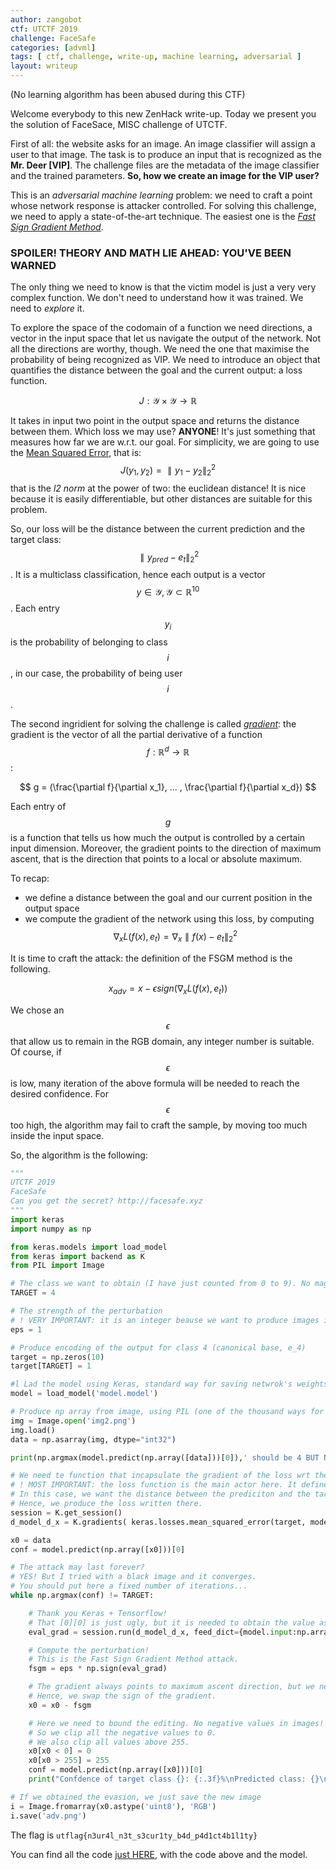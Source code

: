 ```yaml
---
author: zangobot
ctf: UTCTF 2019
challenge: FaceSafe
categories: [advml]
tags: [ ctf, challenge, write-up, machine learning, adversarial ]
layout: writeup
---
```


<script type="text/javascript" src="http://cdn.mathjax.org/mathjax/latest/MathJax.js?config=TeX-AMS-MML_HTMLorMML"></script>

(No learning algorithm has been abused during this CTF)

Welcome everybody to this new ZenHack write-up.
Today we present you the solution of FaceSace, MISC challenge of UTCTF.

First of all: the website asks for an image. An image classifier will assign a user to that image.
The task is to produce an input that is recognized as the **Mr. Deer [VIP]**.
The challenge files are the metadata of the image classifier and the trained parameters.
**So, how we create an image for the VIP user?**

This is an *adversarial machine learning* problem: we need to craft a point whose network response is attacker controlled.
For solving this challenge, we need to apply a state-of-the-art technique.
The easiest one is the [*Fast Sign Gradient Method*](https://arxiv.org/abs/1412.6572).

### SPOILER! THEORY AND MATH LIE AHEAD: YOU'VE BEEN WARNED

The only thing we need to know is that the victim model is just a very very complex function.
We don't need to understand how it was trained. We need to *explore* it.

To explore the space of the codomain of a function we need directions, a vector in the input space that let us navigate the output of the network. Not all the directions are worthy, though. We need the one that maximise the probability of being recognized as VIP.
We need to introduce an object that quantifies the distance between the goal and the current output: a loss function.

$$
J : \mathcal{Y} \times \mathcal{Y} \rightarrow \mathbb{R}
$$

It takes in input two point in the output space and returns the distance between them.
Which loss we may use? **ANYONE**!
It's just something that measures how far we are w.r.t. our goal. For simplicity, we are going to use the [Mean Squared Error](https://en.wikipedia.org/wiki/Mean_squared_error), that is:
$$ J(y_1, y_2) = \parallel y_1 - y_2 \parallel_2^2 $$
that is the *l2 norm* at the power of two: the euclidean distance!
It is nice because it is easily differentiable, but other distances are suitable for this problem.

So, our loss will be the distance between the current prediction and the target class: $$ \parallel y_{pred} - e_t \parallel_2^2 $$.
It is a multiclass classification, hence each output is a vector $$y \in \mathcal{Y}, \mathcal{Y} \subset \mathbb{R}^{10}$$.
Each entry $$y_i$$ is the probability of belonging to class $$i$$, in our case, the probability of being user $$i$$.

The second ingridient for solving the challenge is called [*gradient*](https://en.wikipedia.org/wiki/Gradient): the gradient is the vector of all the partial derivative of a function $$f : \mathbb{R}^d \rightarrow \mathbb{R}$$:

$$
g = (\frac{\partial f}{\partial x_1}, ... , \frac{\partial f}{\partial x_d})
$$

Each entry of $$g$$ is a function that tells us how much the output is controlled by a certain input dimension.
Moreover, the gradient points to the direction of maximum ascent, that is the direction that points to a local or absolute maximum.

To recap:
* we define a distance between the goal and our current position in the output space
* we compute the gradient of the network using this loss, by computing $$\nabla_x L(f(x),e_t) = \nabla_x \parallel f(x) -  e_t\parallel_2^2$$

It is time to craft the attack: the definition of the FSGM method is the following. 

$$x_{adv} = x - \epsilon sign(\nabla_x L(f(x),e_t))$$

We chose an $$\epsilon$$ that allow us to remain in the RGB domain, any integer number is suitable.
Of course, if $$\epsilon$$ is low, many iteration of the above formula will be needed to reach the desired confidence.
For $$\epsilon$$ too high, the algorithm may fail to craft the sample, by moving too much inside the input space.

So, the algorithm is the following:

```python
"""
UTCTF 2019
FaceSafe
Can you get the secret? http://facesafe.xyz
"""
import keras
import numpy as np

from keras.models import load_model
from keras import backend as K
from PIL import Image

# The class we want to obtain (I have just counted from 0 to 9). No magic here!
TARGET = 4

# The strength of the perturbation
# ! VERY IMPORTANT: it is an integer beause we want to produce images in RGB, not greyscale!
eps = 1

# Produce encoding of the output for class 4 (canonical base, e_4)
target = np.zeros(10)
target[TARGET] = 1

#l Lad the model using Keras, standard way for saving netwrok's weights is HDF5 format.
model = load_model('model.model')

# Produce np array from image, using PIL (one of the thousand ways for loading an image)
img = Image.open('img2.png')
img.load()
data = np.asarray(img, dtype="int32")

print(np.argmax(model.predict(np.array([data]))[0]),' should be 4 BUT NOT NOW!')

# We need te function that incapsulate the gradient of the loss wrt the input.
# ! MOST IMPORTANT: the loss function is the main actor here. It defines what we want to search.
# In this case, we want the distance between the prediciton and the target label 4.
# Hence, we produce the loss written there.
session = K.get_session()
d_model_d_x = K.gradients( keras.losses.mean_squared_error(target, model.output), model.input)

x0 = data
conf = model.predict(np.array([x0]))[0]

# The attack may last forever? 
# YES! But I tried with a black image and it converges. 
# You should put here a fixed number of iterations...
while np.argmax(conf) != TARGET:

	# Thank you Keras + Tensorflow! 
	# That [0][0] is just ugly, but it is needed to obtain the value as an array.
	eval_grad = session.run(d_model_d_x, feed_dict={model.input:np.array([x0])} )[0][0]

	# Compute the perturbation! 
	# This is the Fast Sign Gradient Method attack.
	fsgm = eps * np.sign(eval_grad)

	# The gradient always points to maximum ascent direction, but we need to minimize.
	# Hence, we swap the sign of the gradient.
	x0 = x0 - fsgm

	# Here we need to bound the editing. No negative values in images! 
	# So we clip all the negative values to 0.
	# We also clip all values above 255.
	x0[x0 < 0] = 0
	x0[x0 > 255] = 255
	conf = model.predict(np.array([x0]))[0]
	print("Confdence of target class {}: {:.3f}%\nPredicted class: {}\nConfidence of predicted class: {:.3f}%\n----".format(TARGET, conf[TARGET]*100, np.argmax(conf), conf[np.argmax(conf)]*100))

# If we obtained the evasion, we just save the new image
i = Image.fromarray(x0.astype('uint8'), 'RGB')
i.save('adv.png')

```
The flag is `utflag{n3ur4l_n3t_s3cur1ty_b4d_p4d1ct4b1l1ty}`

You can find all the code [just HERE](../facesafe_writeup_files.zip), with the code above and the model.